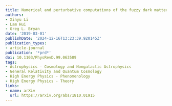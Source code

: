 ```yaml
---
title: Numerical and perturbative computations of the fuzzy dark matter model
authors:
- Xinyu Li
- Lam Hui
- Greg L. Bryan
date: '2019-03-01'
publishDate: '2024-12-16T13:23:39.920145Z'
publication_types:
- article-journal
publication: '*prd*'
doi: 10.1103/PhysRevD.99.063509
tags:
- Astrophysics - Cosmology and Nongalactic Astrophysics
- General Relativity and Quantum Cosmology
- High Energy Physics - Phenomenology
- High Energy Physics - Theory
links:
- name: arXiv
  url: https://arxiv.org/abs/1810.01915
---
```

